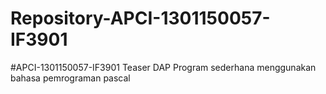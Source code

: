 # Repository-APCI-1301150057-IF3901
#APCI-1301150057-IF3901
            Teaser DAP
            Program sederhana menggunakan bahasa pemrograman pascal
